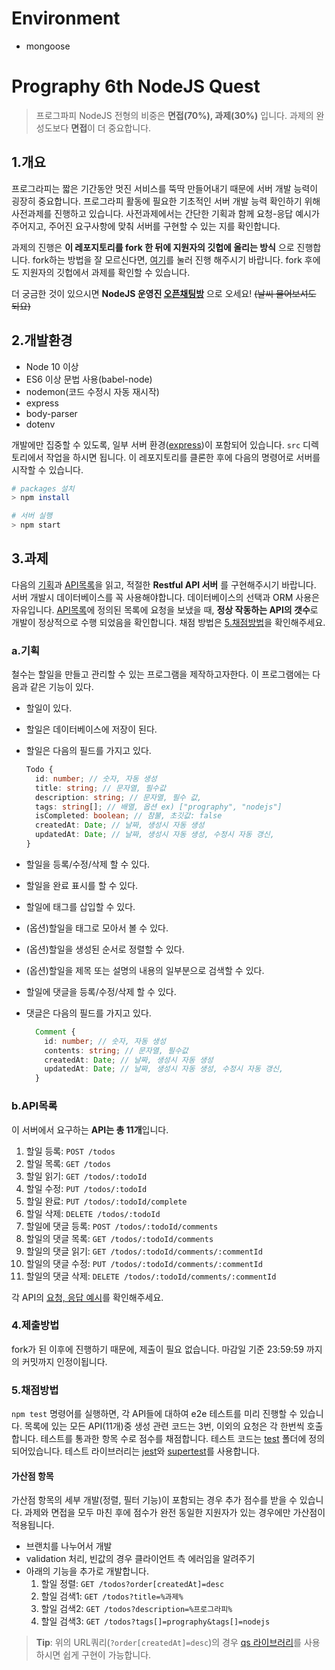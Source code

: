 # Environment

- mongoose

# Prography 6th NodeJS Quest

> 프로그파피 NodeJS 전형의 비중은 **면접(70%), 과제(30%)** 입니다. 과제의 완성도보다 **면접**이 더 중요합니다.

## 1.개요

프로그라피는 짧은 기간동안 멋진 서비스를 뚝딱 만들어내기 때문에 서버 개발 능력이 굉장히 중요합니다. 프로그라피 활동에 필요한 기초적인 서버 개발 능력 확인하기 위해 사전과제를 진행하고 있습니다. 사전과제에서는 간단한 기획과 함께 요청-응답 예시가 주어지고, 주어진 요구사항에 맞춰 서버를 구현할 수 있는 지를 확인합니다.

과제의 진행은 **이 레포지토리를 fork 한 뒤에 지원자의 깃헙에 올리는 방식** 으로 진행합니다. fork하는 방법을 잘 모르신다면, [여기](./../../fork)를 눌러 진행 해주시기 바랍니다. fork 후에도 지원자의 깃헙에서 과제를 확인할 수 있습니다.

더 궁금한 것이 있으시면 **NodeJS 운영진 [오픈채팅방](https://open.kakao.com/o/gOATxAYb)** 으로 오세요! ~~(날씨 물어보셔도 되요)~~

## 2.개발환경

- Node 10 이상
- ES6 이상 문법 사용(babel-node)
- nodemon(코드 수정시 자동 재시작)
- express
- body-parser
- dotenv

개발에만 집중할 수 있도록, 일부 서버 환경([express](https://www.npmjs.com/package/express))이 포함되어 있습니다. `src` 디렉토리에서 작업을 하시면 됩니다. 이 레포지토리를 클론한 후에 다음의 명령어로 서버를 시작할 수 있습니다.

```bash
# packages 설치
> npm install

# 서버 실행
> npm start

```

## 3.과제

다음의 [기획](#a기획)과 [API목록](#bapi목록)을 읽고, 적절한 **Restful API 서버** 를 구현해주시기 바랍니다. 서버 개발시 데이터베이스를 꼭 사용해야합니다. 데이터베이스의 선택과 ORM 사용은 자유입니다. [API목록](#bapi목록)에 정의된 목록에 요청을 보냈을 때, **정상 작동하는 API의 갯수**로 개발이 정상적으로 수행 되었음을 확인합니다. 채점 방법은 [5.채점방법](#5채점방법)을 확인해주세요.

### a.기획

철수는 할일을 만들고 관리할 수 있는 프로그램을 제작하고자한다. 이 프로그램에는 다음과 같은 기능이 있다.

- 할일이 있다.
- 할일은 데이터베이스에 저장이 된다.
- 할일은 다음의 필드를 가지고 있다.

  ```Typescript
  Todo {
    id: number; // 숫자, 자동 생성
    title: string; // 문자열, 필수값
    description: string; // 문자열, 필수 값,
    tags: string[]; // 배열, 옵션 ex) ["prography", "nodejs"]
    isCompleted: boolean; // 참불, 초깃값: false
    createdAt: Date; // 날짜, 생성시 자동 생성
    updatedAt: Date; // 날짜, 생성시 자동 생성, 수정시 자동 갱신,
  }
  ```

- 할일을 등록/수정/삭제 할 수 있다.
- 할일을 완료 표시를 할 수 있다.
- 할일에 태그를 삽입할 수 있다.
- (옵션)할일을 태그로 모아서 볼 수 있다.
- (옵션)할일을 생성된 순서로 정렬할 수 있다.
- (옵션)할일을 제목 또는 설명의 내용의 일부분으로 검색할 수 있다.
- 할일에 댓글을 등록/수정/삭제 할 수 있다.
- 댓글은 다음의 필드를 가지고 있다.

  ```Typescript
    Comment {
      id: number; // 숫자, 자동 생성
      contents: string; // 문자열, 필수값
      createdAt: Date; // 날짜, 생성시 자동 생성
      updatedAt: Date; // 날짜, 생성시 자동 생성, 수정시 자동 갱신,
    }
    ```

### b.API목록

이 서버에서 요구하는 **API는 총 11개**입니다.

1. 할일 등록: `POST /todos`
2. 할일 목록: `GET /todos`
3. 할일 읽기: `GET /todos/:todoId`
4. 할일 수정: `PUT /todos/:todoId`
5. 할일 완료: `PUT /todos/:todoId/complete`
6. 할일 삭제: `DELETE /todos/:todoId`
7. 할일에 댓글 등록: `POST /todos/:todoId/comments`
8. 할일의 댓글 목록: `GET /todos/:todoId/comments`
9. 할일의 댓글 읽기: `GET /todos/:todoId/comments/:commentId`
10. 할일의 댓글 수정: `PUT /todos/:todoId/comments/:commentId`
11. 할일의 댓글 삭제: `DELETE /todos/:todoId/comments/:commentId`

각 API의 [요청, 응답 예시](./example.md)를 확인해주세요.

### 4.제출방법

fork가 된 이후에 진행하기 때문에, 제출이 필요 없습니다. 마감일 기준 23:59:59 까지의 커밋까지 인정이됩니다.

### 5.채점방법

`npm test` 명령어를 실행하면, 각 API들에 대하여 e2e 테스트를 미리 진행할 수 있습니다. 목록에 있는 모든 API(11개)중 생성 관련 코드는 3번, 이외의 요청은 각 한번씩 호출합니다. 테스트를 통과한 항목 수로 점수를 채점합니다. 테스트 코드는 [test](./test) 폴더에 정의되어있습니다. 테스트 라이브러리는 [jest](https://jestjs.io/)와 [supertest](https://github.com/visionmedia/supertest)를 사용합니다.

#### 가산점 항목

가산점 항목의 세부 개발(정렬, 필터 기능)이 포함되는 경우 추가 점수를 받을 수 있습니다. 과제와 면접을 모두 마친 후에 점수가 완전 동일한 지원자가 있는 경우에만 가산점이 적용됩니다.

- 브랜치를 나누어서 개발
- validation 처리, 빈값의 경우 클라이언트 측 에러임을 알려주기
- 아래의 기능을 추가로 개발합니다.
  1. 할일 정렬: `GET /todos?order[createdAt]=desc`
  2. 할일 검색1: `GET /todos?title=%과제%`
  3. 할일 검색2: `GET /todos?description=%프로그라피%`
  4. 할일 검색3: `GET /todos?tags[]=prography&tags[]=nodejs`

> **Tip**: 위의 URL쿼리(`?order[createdAt]=desc`)의 경우 [qs 라이브러리](https://www.npmjs.com/package/qs)를 사용하시면 쉽게 구현이 가능합니다.
